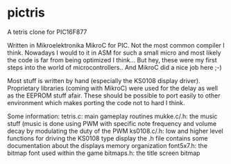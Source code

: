 # pictris
A tetris clone for PIC16F877

Written in Mikroelektronika MikroC for PIC. Not the most common compiler I 
think. Nowadays I would to it in ASM for such a small micro and most likely 
the code is far from  being optimized I think... But hey, these were my first 
steps into the world of microcontrollers.. And MikroC did a nice job here ;-)

Most stuff is written by hand (especially the KS0108 display driver). 
Proprietary libraries (coming with MikroC) were used for the delay as well as
the EEPROM stuff afair. These should be possible to port easily to other
environment which makes porting the code not to hard I think.

Some information:
tetris.c: main gameplay routines
mukke.c/.h: the music stuff (music is done using PWM with specific note 
frequency and volume decay by modulating the duty of the PWM
ks0108.c/.h: low and higher level functions for driving the KS0108 type display
the .h file contains some documentation about the displays memory organization
font5x7.h: the bitmap font used within the game
bitmaps.h: the title screen bitmap
